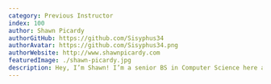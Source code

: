 ```yaml
---
category: Previous Instructor
index: 100
author: Shawn Picardy
authorGitHub: https://github.com/Sisyphus34
authorAvatar: https://github.com/Sisyphus34.png
authorWebsite: http://www.shawnpicardy.com
featuredImage: ./shawn-picardy.jpg
description: Hey, I’m Shawn! I’m a senior BS in Computer Science here at Clemson.
---
```

